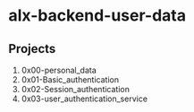 # alx-backend-user-data

## Projects
1. 0x00-personal_data
2. 0x01-Basic_authentication
3. 0x02-Session_authentication
4. 0x03-user_authentication_service
